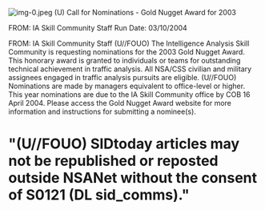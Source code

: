 ![img-0.jpeg](img-0.jpeg)
(U) Call for Nominations - Gold Nugget Award for 2003

FROM: IA Skill Community Staff
Run Date: 03/10/2004

FROM: IA Skill Community Staff
(U//FOUO) The Intelligence Analysis Skill Community is requesting nominations for the 2003 Gold Nugget Award. This honorary award is granted to individuals or teams for outstanding technical achievement in traffic analysis. All NSA/CSS civilian and military assignees engaged in traffic analysis pursuits are eligible.
(U//FOUO) Nominations are made by managers equivalent to office-level or higher. This year nominations are due to the IA Skill Community office by COB 16 April 2004. Please access the Gold Nugget Award website for more information and instructions for submitting a nominee(s).

# "(U//FOUO) SIDtoday articles may not be republished or reposted outside NSANet without the consent of $\mathbf{S 0 1 2 1}$ (DL sid_comms)."
